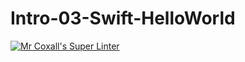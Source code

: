 # Intro-03-Swift-HelloWorld
[![Mr Coxall's Super Linter](https://github.com/ICS4U-Programming-MelodyB/Intro-03-Swift-HelloWorld/workflows/Mr%20Coxall's%20Super%20Linter/badge.svg)](https://github.com/ICS4U-Programming-MelodyB/Intro-03-Swift-HelloWorld/actions/)
